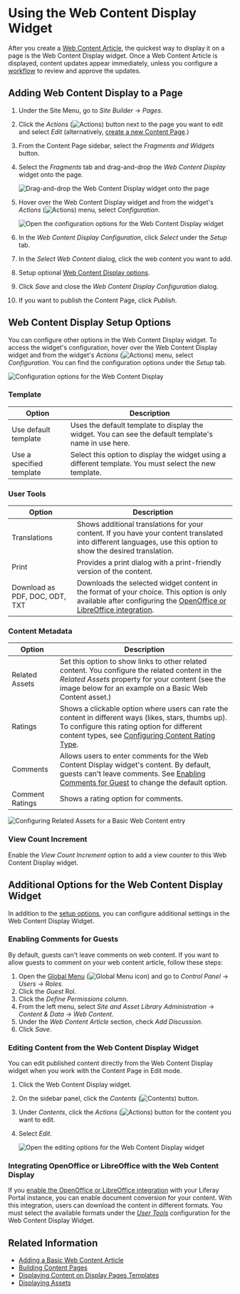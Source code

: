 # Using the Web Content Display Widget

After you create a [Web Content Article](../../content-authoring-and-management/web-content/web-content-articles/adding-a-basic-web-content-article.md), the quickest way to display it on a page is the Web Content Display widget. Once a Web 
Content Article is displayed, content updates appear immediately, unless you configure a [workflow](../../process-automation/workflow/introduction-to-workflow.md) to review and approve the updates.

## Adding Web Content Display to a Page

1. Under the Site Menu, go to *Site Builder* &rarr; *Pages*.
1. Click the *Actions* (![Actions](../../../images/icon-actions.png)) button next to the page you want to edit and select *Edit* (alternatively, [create a new Content Page](../../site-building/creating-pages/building-and-managing-content-pages/building-content-pages.md).)
1. From the Content Page sidebar, select the *Fragments and Widgets* button.
1. Select the *Fragments* tab and drag-and-drop the *Web Content Display* widget onto the page.

    ![Drag-and-drop the Web Content Display widget onto the page](./using-the-web-content-display-widget/images/04.png)

1. Hover over the Web Content Display widget and from the widget's *Actions* (![Actions](../../../images/icon-widget-options.png)) menu, select *Configuration*.

    ![Open the configuration options for the Web Content Display widget](./using-the-web-content-display-widget/images/05.gif)

1. In the *Web Content Display Configuration*, click *Select* under the *Setup* tab.
1. In the *Select Web Content* dialog, click the web content you want to add.
1. Setup optional [Web Content Display options](#web-content-display-setup-options).
1. Click *Save* and close the *Web Content Display Configuration* dialog.
1. If you want to publish the Content Page, click *Publish*.

## Web Content Display Setup Options

You can configure other options in the Web Content Display widget. To access the widget's configuration, hover over the Web Content Display widget and from the widget's *Actions* (![Actions](../../../images/icon-widget-options.png)) menu, select *Configuration*. You can find the configuration options under the *Setup* tab.

![Configuration options for the Web Content Display](./using-the-web-content-display-widget/images/07.png)

### Template

| Option | Description |
| --- | --- |
| Use default template | Uses the default template to display the widget. You can see the default template's name in use here. |
| Use a specified template | Select this option to display the widget using a different template. You must select the new template. |

### User Tools

| Option | Description |
| --- | --- |
| Translations | Shows additional translations for your content. If you have your content translated into different languages, use this option to show the desired translation. |
| Print | Provides a print dialog with a print-friendly version of the content. |
| Download as PDF, DOC, ODT, TXT | Downloads the selected widget content in the format of your choice. This option is only available after configuring the [OpenOffice or LibreOffice integration](#integrating-open-office-or-libre-office-with-the-web-content-display). |

### Content Metadata

| Option | Description |
| --- | --- |
| Related Assets | Set this option to show links to other related content. You configure the related content in the *Related Assets* property for your content (see the image below for an example on a Basic Web Content asset.) |
| Ratings | Shows a clickable option where users can rate the content in different ways (likes, stars, thumbs up). To configure this rating option for different content types, see [Configuring Content Rating Type](../../site-building/site-settings/site-content-configurations/configuring-content-rating-type.md). |
| Comments | Allows users to enter comments for the Web Content Display widget's content. By default, guests can't leave comments. See [Enabling Comments for Guest](#enabling-comments-for-guests) to change the default option. |
| Comment Ratings | Shows a rating option for comments. |

![Configuring Related Assets for a Basic Web Content entry](./using-the-web-content-display-widget/images/06.png)

### View Count Increment

Enable the *View Count Increment* option to add a view counter to this Web Content Display widget.

## Additional Options for the Web Content Display Widget

In addition to the [setup options](#web-content-display-setup-options), you can configure additional settings in the Web Content Display Widget.

### Enabling Comments for Guests

By default, guests can't leave comments on web content. If you want to allow guests to comment on your web content article, follow these steps:

1. Open the [Global Menu](../../getting-started/navigating-dxp.md) (![Global Menu icon](../../../images/icon-applications-menu.png)) and go to *Control Panel* &rarr; *Users* &rarr; *Roles*.
1. Click the *Guest* Rol.
1. Click the *Define Permissions* column.
1. From the left menu, select *Site and Asset Library Administration* &rarr; *Content & Data* &rarr; *Web Content*.
1. Under the *Web Content Article* section, check *Add Discussion*.
1. Click *Save*.

### Editing Content from the Web Content Display Widget

You can edit published content directly from the Web Content Display widget when you work with the Content Page in Edit mode.

1. Click the Web Content Display widget.
1. On the sidebar panel, click the *Contents* (![Contents](../../../images/icon-list-ul.png)) button.
1. Under *Contents*, click the *Actions* (![Actions](../../../images/icon-actions.png)) button for the content you want to edit.
1. Select *Edit*.

    ![Open the editing options for the Web Content Display widget](./using-the-web-content-display-widget/images/08.png)

### Integrating OpenOffice or LibreOffice with the Web Content Display

If you [enable the OpenOffice or LibreOffice integration](../../content-authoring-and-management/documents-and-media/devops/enabling-openoffice-libreoffice-integration.md) with your Liferay Portal instance, you can enable document conversion for your content. With this integration, users can download the content in different formats. You must select the available formats under the [*User Tools*](#user-tools) configuration for the Web Content Display Widget.

## Related Information

- [Adding a Basic Web Content Article](../../content-authoring-and-management/web-content/web-content-articles/adding-a-basic-web-content-article.md)
- [Building Content Pages](../../site-building/creating-pages/building-and-managing-content-pages/building-content-pages.md)
- [Displaying Content on Display Pages Templates](./using-display-page-templates/displaying-content-with-display-page-templates.md)
- [Displaying Assets](./using-the-asset-publisher-widget/displaying-assets-intro.md)
